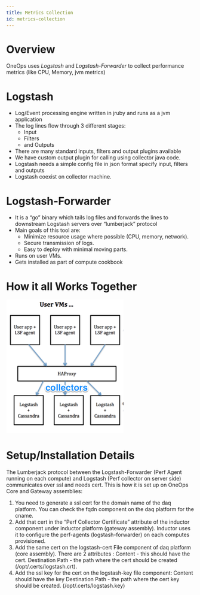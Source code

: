 ```yaml
---
title: Metrics Collection
id: metrics-collection
---
```


# Overview
OneOps uses *Logstash* and *Logstash-Forwarder* to collect
 performance metrics (like CPU, Memory, jvm metrics)

# Logstash

* Log/Event processing engine written in jruby and runs as a jvm application
* The log lines flow through 3 different stages:
  * Input
  * Filters
  * and Outputs
* There are many standard inputs, filters and output plugins available
* We have custom output plugin for calling using collector java code.
* Logstash needs a simple config file in json format specify input, filters and outputs
* Logstash  coexist on collector machine.

# Logstash-Forwarder

* It is a “go” binary which tails log files and forwards the lines to downstream Logstash servers over “lumberjack” protocol
* Main goals of this tool are:
  * Minimize resource usage where possible (CPU, memory, network).
  * Secure transmission of logs.
  * Easy to deploy with minimal moving parts.
* Runs on user VMs.
* Gets installed as part of compute cookbook

# How it all Works Together

![](../../assets/local/images/logstash-logstash.png)

# Setup/Installation Details

The Lumberjack protocol between the Logstash-Forwarder (Perf Agent running on each compute) and Logstash (Perf collector on server side) communicates over ssl and needs cert.
This is how it is set up on OneOps Core and Gateway assemblies:

1. You need to generate a  ssl cert for the domain name of the daq platform. You can check the fqdn component on the daq platform for the cname.
2. Add that cert in the “Perf Collector Certificate” attribute of the inductor component under inductor platform (gateway assembly).
   Inductor uses it to configure the perf-agents (logstash-forwarder) on each computes provisioned.
3. Add the same cert on the logstash-cert File component of daq platform (core assembly). There are 2 attributes :
	Content - this should have the cert.
	Destination Path - the path where the cert should be created (/opt/.certs/logstash.crt).
4. Add the ssl key for the cert on the logstash-key file component:
	Content should have the key
	Destination Path - the path where the cert key should be created. (/opt/.certs/logstash.key)
